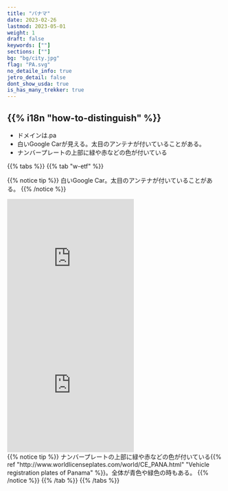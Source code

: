 ```yaml
---
title: "パナマ"
date: 2023-02-26
lastmod: 2023-05-01
weight: 1
draft: false
keywords: [""]
sections: [""]
bg: "bg/city.jpg"
flag: "PA.svg"
no_detaile_info: true
jetro_detail: false
dont_show_usda: true
is_has_many_trekker: true
---
```


<div class="main-desciption country-description">
    <h2 class="section-title">{{% i18n "how-to-distinguish" %}}</h2>
    <ul class="rule-list">
        <li>ドメインは<span class="quiz">.pa</span></li>
        <li>白いGoogle Carが見える。太目のアンテナが付いていることがある。</li>
        <li>ナンバープレートの上部に緑や赤などの色が付いている</li>
    </ul>
</div>

{{% tabs %}}
{{% tab "w-etf" %}}

{{% notice tip %}}
白いGoogle Car。太目のアンテナが付いていることがある。
{{% /notice %}}
<div class="googlemap-if">
<iframe src="https://www.google.com/maps/embed?pb=!4v1695955162713!6m8!1m7!1s0016NeUregUkB4x_Fh0BNA!2m2!1d8.16556081065612!2d-77.69900331318206!3f118.18064581541348!4f1.573811064270302!5f0.7820865974627469" width="295" height="295" style="border:0;" allowfullscreen="" loading="lazy" referrerpolicy="no-referrer-when-downgrade"></iframe>
<iframe src="https://www.google.com/maps/embed?pb=!4v1695954874058!6m8!1m7!1seRX_cQTdoOHaOHwx5IAKIw!2m2!1d8.329075073773875!2d-80.5195868482123!3f344.05897326548825!4f-10.310925321769318!5f1.8409328819346227" width="295" height="295" style="border:0;" allowfullscreen="" loading="lazy" referrerpolicy="no-referrer-when-downgrade"></iframe>
</div>
{{% notice tip %}}
ナンバープレートの上部に緑や赤などの色が付いている{{% ref "http://www.worldlicenseplates.com/world/CE_PANA.html" "Vehicle registration plates of Panama" %}}。全体が青色や緑色の時もある。
{{% /notice %}}
{{% /tab %}}
{{% /tabs  %}}